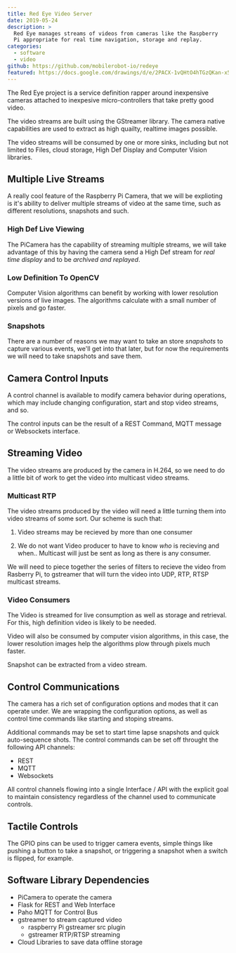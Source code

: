 ```yaml
---
title: Red Eye Video Server
date: 2019-05-24
description: >
  Red Eye manages streams of videos from cameras like the Raspberry
  Pi appropriate for real time navigation, storage and replay. 
categories:
  - software
  - video
github: https://github.com/mobilerobot-io/redeye
featured: https://docs.google.com/drawings/d/e/2PACX-1vQHtO4hTGzQKan-x5UKmwDieGndeGtNsTXT2iorDvcSuwiPBY1kkutZ1DH0D-Rd1VAtCzXzf3b3Zj4C/pub?w=960&amp;h=540
---
```


The Red Eye project is a service definition rapper around inexpensive
cameras attached to inexpesive micro-controllers that take pretty good
video.

The video streams are built using the GStreamer library. The camera
native capabilities are used to extract as high quailty, realtime
images possible.

The video streams will be consumed by one or more sinks, including but
not limited to Files, cloud storage, High Def Display and Computer
Vision libraries.

## Multiple Live Streams 

A really cool feature of the Raspberry Pi Camera, that we will be
explioting is it's ability to deliver multiple streams of video at the
same time, such as different resolutions, snapshots and such.

### High Def Live Viewing

The PiCamera has the capability of streaming multiple streams, we will
take advantage of this by having the camera send a High Def stream for
_real time display_ and to be _archived and replayed_.

### Low Definition To OpenCV

Computer Vision algorithms can benefit by working with lower
resolution versions of live images.  The algorithms calculate with a
small number of pixels and go faster. 

### Snapshots

There are a number of reasons we may want to take an store
_snapshots_ to capture various events, we'll get into that later, but
for now the requirements we will need to take snapshots and save
them. 

## Camera Control Inputs

A control channel is available to modify camera behavior during
operations, which may include changing configuration, start and
stop video streams, and so.

The control inputs can be the result of a REST Command, MQTT message
or Websockets interface. 

## Streaming Video

The video streams are produced by the camera in H.264, so we need to
do a little bit of work to get the video into multicast video
streams. 

### Multicast RTP

The video streams produced by the video will need a little turning
them into video streams of some sort.  Our scheme is such that:

1. Video streams may be recieved by more than one consumer 

2. We do not want Video producer to have to know _who_ is recieving
   and when..  Multicast will just be sent as long as there is any
   consumer. 

We will need to piece together the series of filters to recieve the
video from Rasberry Pi, to gstreamer that will turn the video into
UDP, RTP, RTSP multicast streams.

### Video Consumers

The Video is streamed for live consumption as well as storage and
retrieval.  For this, high definition video is likely to be needed. 

Video will also be consumed by computer vision algorithms, in this
case, the lower resolution images help the algorithms plow through
pixels much faster.

Snapshot can be extracted from a video stream.

## Control Communications

The camera has a rich set of configuration options and modes that it
can operate under.  We are wrapping the configuration options, as well
as control time commands like starting and stoping streams.

Additional commands may be set to start time lapse snapshots and quick
auto-sequence shots.  The control commands can be set off throught the
following API channels:

- REST
- MQTT
- Websockets

All control channels flowing into a single Interface / API with the
explicit goal to maintain consistency regardless of the channel used
to communicate controls.

## Tactile Controls

The GPIO pins can be used to trigger camera events, simple things like
pushing a button to take a snapshot, or triggering a snapshot when a
switch is flipped, for example.

## Software Library Dependencies

- PiCamera to operate the camera
- Flask for REST and Web Interface
- Paho MQTT for Control Bus
- gstreamer to stream captured video
  - raspberry Pi gstreamer src plugin
  - gstreamer RTP/RTSP streaming
- Cloud Libraries to save data offline storage
